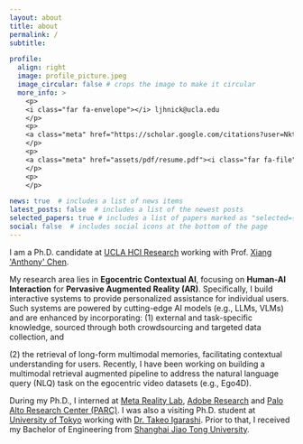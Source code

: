 ```yaml
---
layout: about
title: about
permalink: /
subtitle: 

profile:
  align: right
  image: profile_picture.jpeg
  image_circular: false # crops the image to make it circular
  more_info: >
    <p>
    <i class="far fa-envelope"></i> ljhnick@ucla.edu
    </p>
    <p>
    <a class="meta" href="https://scholar.google.com/citations?user=NktGUFUAAAAJ&hl=en"><i class="fas fa-user-graduate"></i> Google Scholar</a>
    </p>
    <p>
    <a class="meta" href="assets/pdf/resume.pdf"><i class="far fa-file"></i> Curriculum Vitae </a>
    </p>
    <p>
    </p>

news: true  # includes a list of news items
latest_posts: false  # includes a list of the newest posts
selected_papers: true # includes a list of papers marked as "selected={true}"
social: false  # includes social icons at the bottom of the page
---
```


I am a Ph.D. candidate at [UCLA HCI Research](https://hci.ucla.edu/) working with Prof. [Xiang 'Anthony' Chen](https://hci.prof/).

My research area lies in **Egocentric Contextual AI**, focusing on **Human-AI Interaction** for **Pervasive Augmented Reality (AR)**. 
Specifically, I build interactive systems to provide personalized assistance for individual users. 
Such systems are powered by cutting-edge AI models (e.g., LLMs, VLMs) and are enhanced by incorporating:
(1) external and task-specific knowledge, sourced through both crowdsourcing and targeted data collection, and
 <!-- via crowdsourcing and data collection, and -->
(2) the retrieval of long-form multimodal memories, facilitating contextual understanding for users.
Recently, I have been working on building a multimodal retrieval augmented pipeline to address the natural language query (NLQ) task on the egocentric video datasets (e.g., Ego4D).
<!-- long-form multimodal memories, which can be retrieved to enhance the contextual understanding of users.
 retrieval for enhanced semantically and episodically memory retrieval. 
design algorithms and build pipelines to augment existing AI models (e.g., LLMs, VLMs) with external knowledge   -->

<!-- Augment multimodal AI models with external and domain-specific knowledge with crowdsourcing and data collection
Augment with long-form multimodal memories to effectively retrieve semantically and episodically related memories for personalized assistance.  -->

<!-- My research interest lies in **Egocentric Contextual AI for Pervasive AR devices**,  -->

<!-- My research area focuses on human-AI interaction with a focus on building 
 **designing studies to understand user needs** and **building AI-powered interactive systems** for novel real-world tasks. I am particularly interested in AI-assisted tasks using personal egocentric data.
This includes: (1) embodied AI assistance for pervasive AR, and (2) long-form egocentric video understanding.  -->
<!-- I build systems to augment human capabilities in everyday activities, which include: (1) predicting users' intent in interaction with egocentric data
and (2) providing proactive assistance based on current context and historical memory. -->

During my Ph.D., I interned at [Meta Reality Lab](https://about.facebook.com/realitylabs/), [Adobe Research](https://research.adobe.com/) and [Palo Alto Research Center (PARC)](https://www.parc.com/). I was also a visiting Ph.D. student at [University of Tokyo](https://www.u-tokyo.ac.jp/en/) working with [Dr. Takeo Igarashi](https://www-ui.is.s.u-tokyo.ac.jp/~takeo/index.html). Prior to that, I received my Bachelor of Engineering from [Shanghai Jiao Tong University](https://en.sjtu.edu.cn/).


